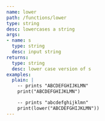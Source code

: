 ```yaml
---
name: lower
path: /functions/lower
type: string
desc: lowercases a string
args:
- name: s
  type: string
  desc: input string
returns:
  type: string
  desc: lower case version of s
examples:
  plain: |
    -- prints "ABCDEFGHIJKLMN"
    print("ABCDEFGHIJKLMN")

    -- prints "abcdefghijklmn"
    print(lower("ABCDEFGHIJKLMN"))
---
```


